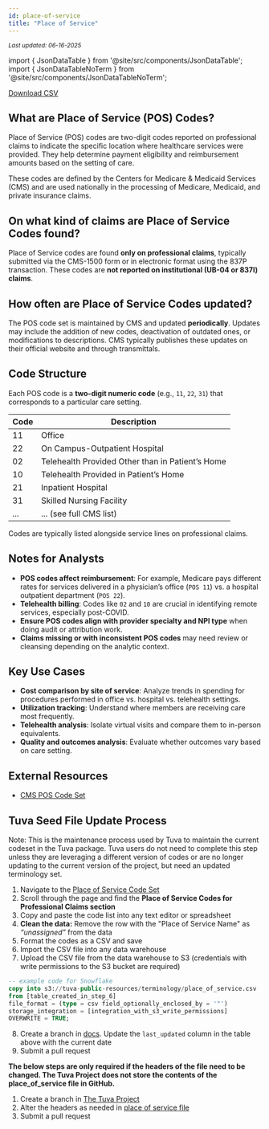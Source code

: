 ```yaml
---
id: place-of-service
title: "Place of Service"
---
```

<div style={{ marginTop: "-2rem", marginBottom: "1.5rem" }}>
  <small><em>Last updated: 06-16-2025</em></small>
</div>

import { JsonDataTable } from '@site/src/components/JsonDataTable';
import { JsonDataTableNoTerm } from '@site/src/components/JsonDataTableNoTerm';

<JsonDataTableNoTerm  jsonPath="nodes.seed\.the_tuva_project\.terminology__place_of_service.columns" />

<a href="https://tuva-public-resources.s3.amazonaws.com/versioned_terminology/latest/place_of_service.csv_0_0_0.csv.gz">Download CSV</a>

## What are Place of Service (POS) Codes?

Place of Service (POS) codes are two-digit codes reported on professional claims to indicate the specific location where healthcare services were provided. They help determine payment eligibility and reimbursement amounts based on the setting of care.

These codes are defined by the Centers for Medicare & Medicaid Services (CMS) and are used nationally in the processing of Medicare, Medicaid, and private insurance claims.

## On what kind of claims are Place of Service Codes found?

Place of Service codes are found **only on professional claims**, typically submitted via the CMS-1500 form or in electronic format using the 837P transaction. These codes are **not reported on institutional (UB-04 or 837I) claims**.

## How often are Place of Service Codes updated?

The POS code set is maintained by CMS and updated **periodically**. Updates may include the addition of new codes, deactivation of outdated ones, or modifications to descriptions. CMS typically publishes these updates on their official website and through transmittals.

## Code Structure

Each POS code is a **two-digit numeric code** (e.g., `11`, `22`, `31`) that corresponds to a particular care setting.

| Code | Description                     |
|------|---------------------------------|
| 11   | Office                          |
| 22   | On Campus-Outpatient Hospital   |
| 02   | Telehealth Provided Other than in Patient’s Home |
| 10   | Telehealth Provided in Patient’s Home |
| 21   | Inpatient Hospital              |
| 31   | Skilled Nursing Facility        |
| ...  | ... (see full CMS list)         |

Codes are typically listed alongside service lines on professional claims.

## Notes for Analysts

- **POS codes affect reimbursement**: For example, Medicare pays different rates for services delivered in a physician’s office (`POS 11`) vs. a hospital outpatient department (`POS 22`).
- **Telehealth billing**: Codes like `02` and `10` are crucial in identifying remote services, especially post-COVID.
- **Ensure POS codes align with provider specialty and NPI type** when doing audit or attribution work.
- **Claims missing or with inconsistent POS codes** may need review or cleansing depending on the analytic context.

## Key Use Cases

- **Cost comparison by site of service**: Analyze trends in spending for procedures performed in office vs. hospital vs. telehealth settings.
- **Utilization tracking**: Understand where members are receiving care most frequently.
- **Telehealth analysis**: Isolate virtual visits and compare them to in-person equivalents.
- **Quality and outcomes analysis**: Evaluate whether outcomes vary based on care setting.

## External Resources

- [CMS POS Code Set](https://www.cms.gov/Medicare/Coding/place-of-service-codes/Place_of_Service_Code_Set)


## Tuva Seed File Update Process

Note: This is the maintenance process used by Tuva to maintain the current codeset in the Tuva package. Tuva users do not need to complete this step unless they are leveraging a different version of codes or are no longer updating to the current version of the project, but need an updated terminology set. 

1. Navigate to the [Place of Service Code Set](https://www.cms.gov/medicare/coding-billing/place-of-service-codes/code-sets)
2. Scroll through the page and find the **Place of Service Codes for Professional Claims section**    
3. Copy and paste the code list into any text editor or spreadsheet
4. **Clean the data:** Remove the row with the "Place of Service Name" as *“unassigned”* from the data
5. Format the codes as a CSV and save
6. Import the CSV file into any data warehouse
7. Upload the CSV file from the data warehouse to S3 (credentials with write permissions to the S3 bucket are required)
```sql
-- example code for Snowflake
copy into s3://tuva-public-resources/terminology/place_of_service.csv
from [table_created_in_step_6]
file_format = (type = csv field_optionally_enclosed_by = '"')
storage_integration = [integration_with_s3_write_permissions]
OVERWRITE = TRUE;
```
8. Create a branch in [docs](https://github.com/tuva-health/docs).  Update the `last_updated` column in the table above with the current date
9. Submit a pull request

**The below steps are only required if the headers of the file need to be changed.  The Tuva Project does not store the contents of the place_of_service file in GitHub.**

1. Create a branch in [The Tuva Project](https://github.com/tuva-health/tuva)
2. Alter the headers as needed in [place of service file](https://github.com/tuva-health/tuva/blob/main/seeds/terminology/terminology__place_of_service.csv)
3. Submit a pull request
